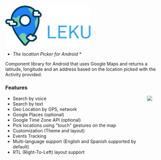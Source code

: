 <!--
  Title: Leku - Map location picker for Android
  Description: Google Maps based library for Android that returns a latitude, longitude and an address based on the location picked with the Activity provided.
  Author: AdevintaSpain
  -->

<img src="images/leku_logo.png" height="128px" /><br/>

* <i>The location Picker for Android</i> *

Component library for Android that uses Google Maps and returns a latitude, longitude and an address based on the location picked with the Activity provided.


### Features

<img align="right" width="0" height="368px" hspace="20"/>
<img src="images/screenshot.gif" height="368px" align="right" />

* Search by voice
* Search by text
* Geo Location by GPS, network
* Google Places (optional)
* Google Time Zone API (optional)
* Pick locations using "touch" gestures on the map
* Customization (Theme and layout)
* Events Tracking
* Multi-language support (English and Spanish supported by default)
* RTL (Right-To-Left) layout support
<br><br><br>

















